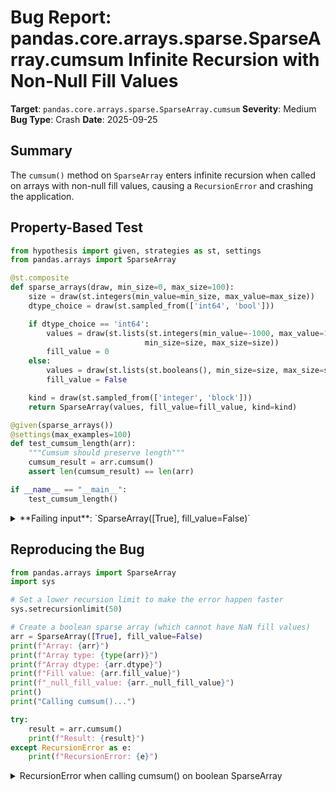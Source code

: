 # Bug Report: pandas.core.arrays.sparse.SparseArray.cumsum Infinite Recursion with Non-Null Fill Values

**Target**: `pandas.core.arrays.sparse.SparseArray.cumsum`
**Severity**: Medium
**Bug Type**: Crash
**Date**: 2025-09-25

## Summary

The `cumsum()` method on `SparseArray` enters infinite recursion when called on arrays with non-null fill values, causing a `RecursionError` and crashing the application.

## Property-Based Test

```python
from hypothesis import given, strategies as st, settings
from pandas.arrays import SparseArray

@st.composite
def sparse_arrays(draw, min_size=0, max_size=100):
    size = draw(st.integers(min_value=min_size, max_value=max_size))
    dtype_choice = draw(st.sampled_from(['int64', 'bool']))

    if dtype_choice == 'int64':
        values = draw(st.lists(st.integers(min_value=-1000, max_value=1000),
                              min_size=size, max_size=size))
        fill_value = 0
    else:
        values = draw(st.lists(st.booleans(), min_size=size, max_size=size))
        fill_value = False

    kind = draw(st.sampled_from(['integer', 'block']))
    return SparseArray(values, fill_value=fill_value, kind=kind)

@given(sparse_arrays())
@settings(max_examples=100)
def test_cumsum_length(arr):
    """Cumsum should preserve length"""
    cumsum_result = arr.cumsum()
    assert len(cumsum_result) == len(arr)

if __name__ == "__main__":
    test_cumsum_length()
```

<details>

<summary>
**Failing input**: `SparseArray([True], fill_value=False)`
</summary>
```
  + Exception Group Traceback (most recent call last):
  |   File "/home/npc/pbt/agentic-pbt/worker_/30/hypo.py", line 28, in <module>
  |     test_cumsum_length()
  |     ~~~~~~~~~~~~~~~~~~^^
  |   File "/home/npc/pbt/agentic-pbt/worker_/30/hypo.py", line 21, in test_cumsum_length
  |     @settings(max_examples=100)
  |                    ^^^
  |   File "/home/npc/miniconda/lib/python3.13/site-packages/hypothesis/core.py", line 2124, in wrapped_test
  |     raise the_error_hypothesis_found
  | hypothesis.errors.FlakyFailure: Inconsistent results from replaying a test case!
  |   last: INTERESTING from RecursionError at /home/npc/miniconda/lib/python3.13/site-packages/pandas/core/dtypes/cast.py:1810
  |   this: INTERESTING from RecursionError at /home/npc/miniconda/lib/python3.13/site-packages/numpy/_core/getlimits.py:699 (3 sub-exceptions)
  +-+---------------- 1 ----------------
    | Traceback (most recent call last):
    |   File "/home/npc/miniconda/lib/python3.13/site-packages/hypothesis/core.py", line 1207, in _execute_once_for_engine
    |     result = self.execute_once(data)
    |   File "/home/npc/miniconda/lib/python3.13/site-packages/hypothesis/core.py", line 1147, in execute_once
    |     result = self.test_runner(data, run)
    |   File "/home/npc/miniconda/lib/python3.13/site-packages/hypothesis/core.py", line 822, in default_executor
    |     return function(data)
    |   File "/home/npc/miniconda/lib/python3.13/site-packages/hypothesis/core.py", line 1103, in run
    |     return test(*args, **kwargs)
    |   File "/home/npc/pbt/agentic-pbt/worker_/30/hypo.py", line 21, in test_cumsum_length
    |     @settings(max_examples=100)
    |                    ^^^^^^
    |   File "/home/npc/miniconda/lib/python3.13/site-packages/hypothesis/core.py", line 1012, in test
    |     result = self.test(*args, **kwargs)
    |   File "/home/npc/pbt/agentic-pbt/worker_/30/hypo.py", line 24, in test_cumsum_length
    |     cumsum_result = arr.cumsum()
    |   File "/home/npc/miniconda/lib/python3.13/site-packages/pandas/core/arrays/sparse/array.py", line 1550, in cumsum
    |     return SparseArray(self.to_dense()).cumsum()
    |            ~~~~~~~~~~~~~~~~~~~~~~~~~~~~~~~~~~~^^
    |   File "/home/npc/miniconda/lib/python3.13/site-packages/pandas/core/arrays/sparse/array.py", line 1550, in cumsum
    |     return SparseArray(self.to_dense()).cumsum()
    |            ~~~~~~~~~~~~~~~~~~~~~~~~~~~~~~~~~~~^^
    |   File "/home/npc/miniconda/lib/python3.13/site-packages/pandas/core/arrays/sparse/array.py", line 1550, in cumsum
    |     return SparseArray(self.to_dense()).cumsum()
    |            ~~~~~~~~~~~~~~~~~~~~~~~~~~~~~~~~~~~^^
    |   [Previous line repeated 1990 more times]
    |   File "/home/npc/miniconda/lib/python3.13/site-packages/pandas/core/arrays/sparse/array.py", line 495, in __init__
    |     self._dtype = SparseDtype(sparse_values.dtype, fill_value)
    |                   ~~~~~~~~~~~^^^^^^^^^^^^^^^^^^^^^^^^^^^^^^^^^
    |   File "/home/npc/miniconda/lib/python3.13/site-packages/pandas/core/dtypes/dtypes.py", line 1689, in __init__
    |     self._check_fill_value()
    |     ~~~~~~~~~~~~~~~~~~~~~~^^
    |   File "/home/npc/miniconda/lib/python3.13/site-packages/pandas/core/dtypes/dtypes.py", line 1777, in _check_fill_value
    |     if not can_hold_element(dummy, val):
    |            ~~~~~~~~~~~~~~~~^^^^^^^^^^^^
    |   File "/home/npc/miniconda/lib/python3.13/site-packages/pandas/core/dtypes/cast.py", line 1772, in can_hold_element
    |     np_can_hold_element(dtype, element)
    |     ~~~~~~~~~~~~~~~~~~~^^^^^^^^^^^^^^^^
    |   File "/home/npc/miniconda/lib/python3.13/site-packages/pandas/core/dtypes/cast.py", line 1810, in np_can_hold_element
    |     info = np.iinfo(dtype)
    | RecursionError: maximum recursion depth exceeded
    +---------------- 2 ----------------
    | Traceback (most recent call last):
    |   File "/home/npc/miniconda/lib/python3.13/site-packages/hypothesis/core.py", line 1207, in _execute_once_for_engine
    |     result = self.execute_once(data)
    |   File "/home/npc/miniconda/lib/python3.13/site-packages/hypothesis/core.py", line 1147, in execute_once
    |     result = self.test_runner(data, run)
    |   File "/home/npc/miniconda/lib/python3.13/site-packages/hypothesis/core.py", line 822, in default_executor
    |     return function(data)
    |   File "/home/npc/miniconda/lib/python3.13/site-packages/hypothesis/core.py", line 1103, in run
    |     return test(*args, **kwargs)
    |   File "/home/npc/pbt/agentic-pbt/worker_/30/hypo.py", line 21, in test_cumsum_length
    |     @settings(max_examples=100)
    |                    ^^^^^^
    |   File "/home/npc/miniconda/lib/python3.13/site-packages/hypothesis/core.py", line 1012, in test
    |     result = self.test(*args, **kwargs)
    |   File "/home/npc/pbt/agentic-pbt/worker_/30/hypo.py", line 24, in test_cumsum_length
    |     cumsum_result = arr.cumsum()
    |   File "/home/npc/miniconda/lib/python3.13/site-packages/pandas/core/arrays/sparse/array.py", line 1550, in cumsum
    |     return SparseArray(self.to_dense()).cumsum()
    |            ~~~~~~~~~~~~~~~~~~~~~~~~~~~~~~~~~~~^^
    |   File "/home/npc/miniconda/lib/python3.13/site-packages/pandas/core/arrays/sparse/array.py", line 1550, in cumsum
    |     return SparseArray(self.to_dense()).cumsum()
    |            ~~~~~~~~~~~~~~~~~~~~~~~~~~~~~~~~~~~^^
    |   File "/home/npc/miniconda/lib/python3.13/site-packages/pandas/core/arrays/sparse/array.py", line 1550, in cumsum
    |     return SparseArray(self.to_dense()).cumsum()
    |            ~~~~~~~~~~~~~~~~~~~~~~~~~~~~~~~~~~~^^
    |   [Previous line repeated 1989 more times]
    |   File "/home/npc/miniconda/lib/python3.13/site-packages/pandas/core/arrays/sparse/array.py", line 495, in __init__
    |     self._dtype = SparseDtype(sparse_values.dtype, fill_value)
    |                   ~~~~~~~~~~~^^^^^^^^^^^^^^^^^^^^^^^^^^^^^^^^^
    |   File "/home/npc/miniconda/lib/python3.13/site-packages/pandas/core/dtypes/dtypes.py", line 1689, in __init__
    |     self._check_fill_value()
    |     ~~~~~~~~~~~~~~~~~~~~~~^^
    |   File "/home/npc/miniconda/lib/python3.13/site-packages/pandas/core/dtypes/dtypes.py", line 1777, in _check_fill_value
    |     if not can_hold_element(dummy, val):
    |            ~~~~~~~~~~~~~~~~^^^^^^^^^^^^
    |   File "/home/npc/miniconda/lib/python3.13/site-packages/pandas/core/dtypes/cast.py", line 1772, in can_hold_element
    |     np_can_hold_element(dtype, element)
    |     ~~~~~~~~~~~~~~~~~~~^^^^^^^^^^^^^^^^
    |   File "/home/npc/miniconda/lib/python3.13/site-packages/pandas/core/dtypes/cast.py", line 1810, in np_can_hold_element
    |     info = np.iinfo(dtype)
    |   File "/home/npc/miniconda/lib/python3.13/site-packages/numpy/_core/getlimits.py", line 699, in __init__
    |     try:
    |     ...<2 lines>...
    |         self.dtype = numeric.dtype(type(int_type))
    | RecursionError: maximum recursion depth exceeded
    +---------------- 3 ----------------
    | Traceback (most recent call last):
    |   File "/home/npc/miniconda/lib/python3.13/site-packages/hypothesis/core.py", line 1207, in _execute_once_for_engine
    |     result = self.execute_once(data)
    |   File "/home/npc/miniconda/lib/python3.13/site-packages/hypothesis/core.py", line 1147, in execute_once
    |     result = self.test_runner(data, run)
    |   File "/home/npc/miniconda/lib/python3.13/site-packages/hypothesis/core.py", line 822, in default_executor
    |     return function(data)
    |   File "/home/npc/miniconda/lib/python3.13/site-packages/hypothesis/core.py", line 1103, in run
    |     return test(*args, **kwargs)
    |   File "/home/npc/pbt/agentic-pbt/worker_/30/hypo.py", line 21, in test_cumsum_length
    |     @settings(max_examples=100)
    |                    ^^^^^^
    |   File "/home/npc/miniconda/lib/python3.13/site-packages/hypothesis/core.py", line 1012, in test
    |     result = self.test(*args, **kwargs)
    |   File "/home/npc/pbt/agentic-pbt/worker_/30/hypo.py", line 24, in test_cumsum_length
    |     cumsum_result = arr.cumsum()
    |   File "/home/npc/miniconda/lib/python3.13/site-packages/pandas/core/arrays/sparse/array.py", line 1550, in cumsum
    |     return SparseArray(self.to_dense()).cumsum()
    |            ~~~~~~~~~~~~~~~~~~~~~~~~~~~~~~~~~~~^^
    |   File "/home/npc/miniconda/lib/python3.13/site-packages/pandas/core/arrays/sparse/array.py", line 1550, in cumsum
    |     return SparseArray(self.to_dense()).cumsum()
    |            ~~~~~~~~~~~~~~~~~~~~~~~~~~~~~~~~~~~^^
    |   File "/home/npc/miniconda/lib/python3.13/site-packages/pandas/core/arrays/sparse/array.py", line 1550, in cumsum
    |     return SparseArray(self.to_dense()).cumsum()
    |            ~~~~~~~~~~~~~~~~~~~~~~~~~~~~~~~~~~~^^
    |   [Previous line repeated 1989 more times]
    |   File "/home/npc/miniconda/lib/python3.13/site-packages/pandas/core/arrays/sparse/array.py", line 495, in __init__
    |     self._dtype = SparseDtype(sparse_values.dtype, fill_value)
    |                   ~~~~~~~~~~~^^^^^^^^^^^^^^^^^^^^^^^^^^^^^^^^^
    |   File "/home/npc/miniconda/lib/python3.13/site-packages/pandas/core/dtypes/dtypes.py", line 1689, in __init__
    |     self._check_fill_value()
    |     ~~~~~~~~~~~~~~~~~~~~~~^^
    |   File "/home/npc/miniconda/lib/python3.13/site-packages/pandas/core/dtypes/dtypes.py", line 1777, in _check_fill_value
    |     if not can_hold_element(dummy, val):
    |            ~~~~~~~~~~~~~~~~^^^^^^^^^^^^
    |   File "/home/npc/miniconda/lib/python3.13/site-packages/pandas/core/dtypes/cast.py", line 1772, in can_hold_element
    |     np_can_hold_element(dtype, element)
    |     ~~~~~~~~~~~~~~~~~~~^^^^^^^^^^^^^^^^
    |   File "/home/npc/miniconda/lib/python3.13/site-packages/pandas/core/dtypes/cast.py", line 1810, in np_can_hold_element
    |     info = np.iinfo(dtype)
    |   File "/home/npc/miniconda/lib/python3.13/site-packages/numpy/_core/getlimits.py", line 699, in __init__
    |     try:
    |     ...<2 lines>...
    |         self.dtype = numeric.dtype(type(int_type))
    | RecursionError: maximum recursion depth exceeded
    +------------------------------------
```
</details>

## Reproducing the Bug

```python
from pandas.arrays import SparseArray
import sys

# Set a lower recursion limit to make the error happen faster
sys.setrecursionlimit(50)

# Create a boolean sparse array (which cannot have NaN fill values)
arr = SparseArray([True], fill_value=False)
print(f"Array: {arr}")
print(f"Array type: {type(arr)}")
print(f"Array dtype: {arr.dtype}")
print(f"Fill value: {arr.fill_value}")
print(f"_null_fill_value: {arr._null_fill_value}")
print()
print("Calling cumsum()...")

try:
    result = arr.cumsum()
    print(f"Result: {result}")
except RecursionError as e:
    print(f"RecursionError: {e}")
```

<details>

<summary>
RecursionError when calling cumsum() on boolean SparseArray
</summary>
```
Array: [True]
Fill: False
IntIndex
Indices: array([0], dtype=int32)

Array type: <class 'pandas.core.arrays.sparse.array.SparseArray'>
Array dtype: Sparse[bool, False]
Fill value: False
_null_fill_value: False

Calling cumsum()...
RecursionError: maximum recursion depth exceeded
```
</details>

## Why This Is A Bug

This violates expected behavior because `cumsum()` is a standard array operation that should work on all valid SparseArray instances. The implementation contains a logic error that causes infinite recursion.

The bug occurs in the cumsum method at line 1550 of `/pandas/core/arrays/sparse/array.py`. When `_null_fill_value` is False (which happens for boolean arrays and integer arrays with non-NaN fill values), the code executes:

```python
if not self._null_fill_value:
    return SparseArray(self.to_dense()).cumsum()
```

This creates infinite recursion because:
1. `self.to_dense()` correctly converts to a NumPy array
2. `SparseArray(...)` wraps it back into a SparseArray with the same non-null fill_value
3. `.cumsum()` is called on this new SparseArray
4. The condition `not self._null_fill_value` is still True (since the fill_value hasn't changed)
5. The cycle repeats infinitely

The code clearly intends to handle non-null fill values (as evidenced by the specific branch for this condition), but implements it incorrectly.

## Relevant Context

This affects all sparse arrays where the fill_value cannot be NaN:
- **All boolean sparse arrays** - Boolean dtype cannot have NaN values by definition, so `fill_value` must be either True or False
- **Integer sparse arrays with explicit fill values** - e.g., `SparseArray([1, 2, 3], fill_value=0)`
- **Float sparse arrays with non-NaN fill values** - e.g., `SparseArray([1.0, 2.0], fill_value=0.0)`

The `_null_fill_value` property is defined in `/pandas/core/dtypes/dtypes.py:1787` and returns `True` only when `isna(self.fill_value)` is true.

A workaround exists: users can manually convert to dense, apply cumsum, then convert back:
```python
result = SparseArray(arr.to_dense().cumsum())
```

## Proposed Fix

```diff
--- a/pandas/core/arrays/sparse/array.py
+++ b/pandas/core/arrays/sparse/array.py
@@ -1547,7 +1547,7 @@ class SparseArray(OpsMixin, PandasObject, ExtensionArray):
         if axis is not None and axis >= self.ndim:  # Mimic ndarray behaviour.
             raise ValueError(f"axis(={axis}) out of bounds")

         if not self._null_fill_value:
-            return SparseArray(self.to_dense()).cumsum()
+            return SparseArray(self.to_dense().cumsum())

         return SparseArray(
             self.sp_values.cumsum(),
```